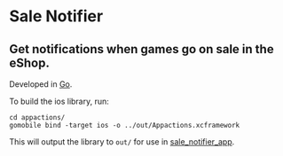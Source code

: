 # Sale Notifier
## Get notifications when games go on sale in the eShop.
Developed in [Go](https://go.dev/).

To build the ios library, run:
```console
cd appactions/
gomobile bind -target ios -o ../out/Appactions.xcframework
```
This will output the library to `out/` for use in [sale_notifier_app](https://github.com/AntonioFigueiredo/sale_notifier_app).
